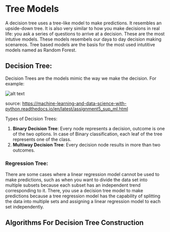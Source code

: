# Tree Models

A decision tree uses a tree-like model to make predictions. It resembles an upside-down tree. It is also very similar to how you make decisions in real life: you ask a series of questions to arrive at a decision. These are the most intutive models. These models resembels our daya to day decision making scenareos. Tree based models are the basis for the most used intutitive models named as Random Forest.

## Decision Tree:

Decision Trees are the models mimic the way we make the decision. For example:

![alt text](https://machine-learning-and-data-science-with-python.readthedocs.io/en/latest/_images/yes_no_dt.png)

source: https://machine-learning-and-data-science-with-python.readthedocs.io/en/latest/assignment5_sup_ml.html

Types of Decision Trees:

1. **Binary Decision Tree**: Every node represents a decision, outcome is one of the two options. In case of Binary classification, each leaf of the tree represents one of the class.
2. **Multiway Decision Tree**: Every decision node results in more than two outcomes. 


### Regression Tree:
There are some cases where a linear regression model cannot be used to make predictions, such as when you want to divide the data set into multiple subsets because each subset has an independent trend corresponding to it. There, you use a decision tree model to make predictions because a tree regression model has the capability of splitting the data into multiple sets and assigning a linear regression model to each set independently.

## Algorithms For Decision Tree Construction
